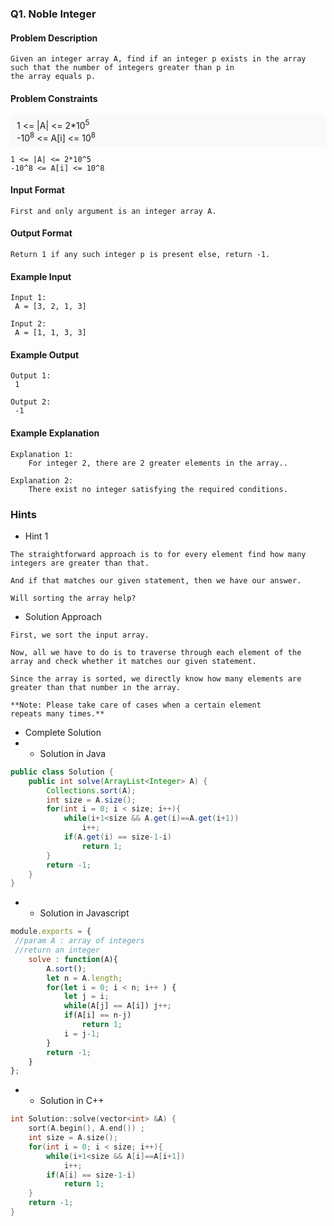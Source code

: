 ### Q1. Noble Integer
#### Problem Description
```text
Given an integer array A, find if an integer p exists in the array 
such that the number of integers greater than p in 
the array equals p.
```
#### Problem Constraints
<div style="background-color: #f9f9f9; padding: 5px 10px;">
    1 &lt;= |A| &lt;= 2*10<sup>5</sup><br>
    -10<sup>8</sup> &lt;= A[i] &lt;= 10<sup>8</sup>
</div>

```text
1 <= |A| <= 2*10^5
-10^8 <= A[i] <= 10^8
```
#### Input Format
```text
First and only argument is an integer array A.
```
#### Output Format
```text
Return 1 if any such integer p is present else, return -1.
```
#### Example Input
```text
Input 1:
 A = [3, 2, 1, 3]

Input 2:
 A = [1, 1, 3, 3]
```
#### Example Output
```text
Output 1:
 1

Output 2:
 -1
```
#### Example Explanation
```text
Explanation 1:
    For integer 2, there are 2 greater elements in the array..

Explanation 2:
    There exist no integer satisfying the required conditions.
```
### Hints
* Hint 1
```text
The straightforward approach is to for every element find how many 
integers are greater than that.

And if that matches our given statement, then we have our answer.

Will sorting the array help?
```
* Solution Approach
```text
First, we sort the input array.

Now, all we have to do is to traverse through each element of the 
array and check whether it matches our given statement. 

Since the array is sorted, we directly know how many elements are 
greater than that number in the array.

**Note: Please take care of cases when a certain element 
repeats many times.**
```
* Complete Solution
* * Solution in Java
```java
public class Solution {
    public int solve(ArrayList<Integer> A) {
        Collections.sort(A);
        int size = A.size();
        for(int i = 0; i < size; i++){
        	while(i+1<size && A.get(i)==A.get(i+1))
        		i++;
        	if(A.get(i) == size-1-i)
        		return 1;
        }
        return -1;
    }
}
```
* * Solution in Javascript
```javascript
module.exports = { 
 //param A : array of integers
 //return an integer
	solve : function(A){
	    A.sort();
	    let n = A.length;
	    for(let i = 0; i < n; i++ ) {
	        let j = i;
	        while(A[j] == A[i]) j++;
	        if(A[i] == n-j)
	            return 1;
	        i = j-1;
	    }
	    return -1;
	}
};
```
* * Solution in C++
```cpp
int Solution::solve(vector<int> &A) {
	sort(A.begin(), A.end()) ;
	int size = A.size();
	for(int i = 0; i < size; i++){
		while(i+1<size && A[i]==A[i+1])
			i++;
		if(A[i] == size-1-i)
			return 1;
	}
	return -1;
}
```

